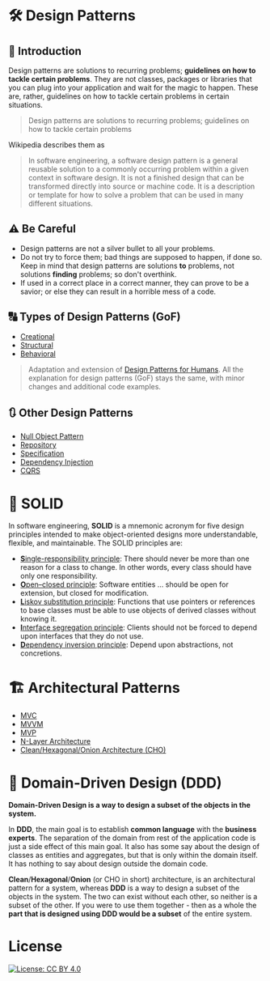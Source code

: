 # 🛠️ Design Patterns

## 🚀 Introduction

Design patterns are solutions to recurring problems; **guidelines on how to tackle certain problems**. They are not classes, packages or libraries that you can plug into your application and wait for the magic to happen. These are, rather, guidelines on how to tackle certain problems in certain situations.

> Design patterns are solutions to recurring problems; guidelines on how to tackle certain problems

Wikipedia describes them as

> In software engineering, a software design pattern is a general reusable solution to a commonly occurring problem within a given context in software design. It is not a finished design that can be transformed directly into source or machine code. It is a description or template for how to solve a problem that can be used in many different situations.

## ⚠️ Be Careful

- Design patterns are not a silver bullet to all your problems.
- Do not try to force them; bad things are supposed to happen, if done so. Keep in mind that design patterns are solutions **to** problems, not solutions **finding** problems; so don't overthink.
- If used in a correct place in a correct manner, they can prove to be a savior; or else they can result in a horrible mess of a code.

## 🔠 Types of Design Patterns (GoF)

* [Creational](02.%20Design%20Patterns%20-%20Creational%20Patterns)
* [Structural](03.%20Design%20Patterns%20-%20Structural%20Patterns)
* [Behavioral](04.%20Design%20Patterns%20-%20Behavioral%20Patterns)

> Adaptation and extension of [Design Patterns for Humans](https://github.com/anupavanm/csharp-design-patterns-for-humans). All the explanation for design patterns (GoF) stays the same, with minor changes and additional code examples.

## 🔃 Other Design Patterns

* [Null Object Pattern](12.%20Other%20Patterns/01.%20Null%20Object%20Pattern)
* [Repository](06.%20Repositories)
* [Specification](07.%20Specification)
* [Dependency Injection](08.%20DI%20Pattern)
* [CQRS](09.%20CQRS)


# 💎 SOLID

In software engineering, **SOLID** is a mnemonic acronym for five design principles intended to make object-oriented designs more understandable, flexible, and maintainable. The SOLID principles are: 

- [**S**ingle-responsibility principle](10.%20SOLID/single-responsibility-principle-slides.pdf): There should never be more than one reason for a class to change. In other words, every class should have only one responsibility.
- [**O**pen–closed principle](10.%20SOLID/open-closed-principle-slides.pdf): Software entities ... should be open for extension, but closed for modification.
- [**L**iskov substitution principle](10.%20SOLID/liskov-substitution-principle-slides.pdf): Functions that use pointers or references to base classes must be able to use objects of derived classes without knowing it.
- [**I**nterface segregation principle](10.%20SOLID/interface-segregation-principle-slides.pdf): Clients should not be forced to depend upon interfaces that they do not use.
- [**D**ependency inversion principle](10.%20SOLID/dependency-inversion-principle-slides.pdf): Depend upon abstractions, not concretions.


# 🏗 Architectural Patterns

* [MVC](11.%20Architectural%20Patterns/MVC.md)
* [MVVM](11.%20Architectural%20Patterns/MVVM.md)
* [MVP](11.%20Architectural%20Patterns/MVP.md)
* [N-Layer Architecture](11.%20Architectural%20Patterns/N-Layer.md)
* [Clean/Hexagonal/Onion Architecture (CHO)](11.%20Architectural%20Patterns/CHO%20Architecture.md)


# 🔘 Domain-Driven Design (DDD)

**Domain-Driven Design is a way to design a subset of the objects in the system.**

In **DDD**, the main goal is to establish **common language** with the **business experts**. The separation of the domain from rest of the application code is just a side effect of this main goal. It also has some say about the design of classes as entities and aggregates, but that is only within the domain itself. It has nothing to say about design outside the domain code.

**Clean**/**Hexagonal**/**Onion** (or CHO in short) architecture, is an architectural pattern for a system, whereas **DDD** is a way to design a subset of the objects in the system. The two can exist without each other, so neither is a subset of the other. If you were to use them together - then as a whole the **part that is designed using DDD would be a subset** of the entire system.

# License

[![License: CC BY 4.0](https://img.shields.io/badge/License-CC%20BY%204.0-lightgrey.svg)](https://creativecommons.org/licenses/by/4.0/)

